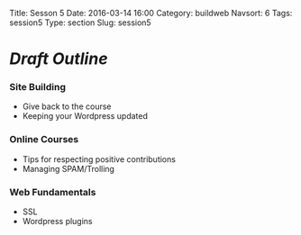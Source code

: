 Title: Sesson 5
Date: 2016-03-14 16:00
Category: buildweb
Navsort: 6
Tags: session5
Type: section
Slug: session5

# *Draft Outline*

### Site Building

* Give back to the course
* Keeping your Wordpress updated

### Online Courses

* Tips for respecting positive contributions 
* Managing SPAM/Trolling

### Web Fundamentals

* SSL
* Wordpress plugins
